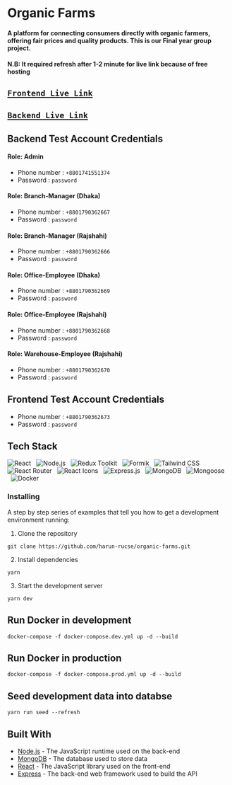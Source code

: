 # Organic Farms

#### A platform for connecting consumers directly with organic farmers, offering fair prices and quality products. This is our Final year group project.

#### N.B: It required refresh after 1-2 minute for live link because of free hosting

## [`Frontend Live Link`](https://organicfarms.vercel.app/)

## [`Backend Live Link`](https://admin-organicfarms.vercel.app/)

## Backend Test Account Credentials

#### Role: Admin

- Phone number : `+8801741551374`
- Password : `password`

#### Role: Branch-Manager (Dhaka)

- Phone number : `+8801790362667`
- Password : `password`

#### Role: Branch-Manager (Rajshahi)

- Phone number : `+8801790362666`
- Password : `password`

#### Role: Office-Employee (Dhaka)

- Phone number : `+8801790362669`
- Password : `password`

#### Role: Office-Employee (Rajshahi)

- Phone number : `+8801790362668`
- Password : `password`

#### Role: Warehouse-Employee (Rajshahi)

- Phone number : `+8801790362670`
- Password : `password`

## Frontend Test Account Credentials

- Phone number : `+8801790362673`
- Password : `password`

## Tech Stack

![React](https://img.shields.io/badge/React-20232A?style=for-the-badge&logo=react&logoColor=61DAFB)
&nbsp;&nbsp;![Node.js](https://img.shields.io/badge/Node.js-%3E?style=for-the-badge&logo=Node.js&logoColor=white)
&nbsp;&nbsp;![Redux Toolkit](https://img.shields.io/badge/Redux%20Toolkit-%5E1.5.0-764ABC?style=for-the-badge&logo=Redux%20Toolkit-%5E1.5.0-764ABC&logoColor=white)
&nbsp;&nbsp;![Formik](https://img.shields.io/badge/Formik-blue?style=for-the-badge&logo=Formik&logoColor=white)
&nbsp;&nbsp;![Tailwind CSS](https://img.shields.io/badge/Tailwind%20CSS-%5E2.2.6-3?style=for-the-badge&logo=Tailwind%20CSS-%5E2.2.6-3&logoColor=white)
&nbsp;&nbsp;![React Router](https://img.shields.io/badge/React_Router-CA4245?style=for-the-badge&logo=react-router&logoColor=white)
&nbsp;&nbsp;![React Icons](https://img.shields.io/badge/React_Icons-5588FF?style=for-the-badge&logo=React_Icons&logoColor=black)
&nbsp;&nbsp;![Express.js](https://img.shields.io/badge/Express.js-%5E4.17.1-000000?style=for-the-badge&logo=Express.js-%5E4.17.1-000000&logoColor=white)
&nbsp;&nbsp;![MongoDB](https://img.shields.io/badge/MongoDB-%5E4.4.4-47A248?style=for-the-badge&logo=MongoDB-%5E4.4.4-47A248&logoColor=white)
&nbsp;&nbsp;![Mongoose](https://img.shields.io/badge/Mongoose-%5E6.0.9-880B6E?style=for-the-badge&logo=Mongoose-%5E6.0.9-880B6E&logoColor=white)
&nbsp;&nbsp;![Docker](https://img.shields.io/badge/Docker-Latest-2496ED?style=for-the-badge&logo=Docker-Latest-2496ED&logoColor=white)

### Installing

A step by step series of examples that tell you how to get a development environment running:

1. Clone the repository

```
git clone https://github.com/harun-rucse/organic-farms.git
```

2. Install dependencies

```
yarn
```

3. Start the development server

```
yarn dev
```

## Run Docker in development

```
docker-compose -f docker-compose.dev.yml up -d --build
```

## Run Docker in production

```
docker-compose -f docker-compose.prod.yml up -d --build
```

## Seed development data into databse

```
yarn run seed --refresh
```

## Built With

- [Node.js](https://nodejs.org/) - The JavaScript runtime used on the back-end
- [MongoDB](https://www.mongodb.com/) - The database used to store data
- [React](https://reactjs.org/) - The JavaScript library used on the front-end
- [Express](https://expressjs.com/) - The back-end web framework used to build the API
